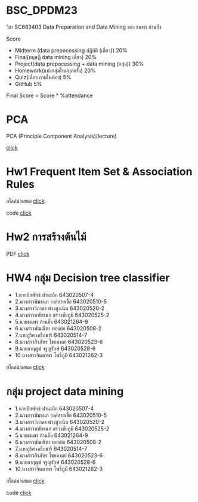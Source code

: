 # BSC_DPDM23
วิชา SC663403 Data Preparation and Data Mining ของ ธนพร ก้านกิ่ง

Score
- Midterm (data prepocessing ปฏิบัติ (เดี่ยว)) 20%
- Final(ทฤษฎี data mining เดี่ยว) 20%
- Project(data prepocessing + data mining (กลุ่ม)) 30%
- Homework(แบ่งกลุ่มใหม่ทุกครั้ง) 20%
- Quiz(เดี่ยว ถามในห้อง) 5%
- GitHub 5%
 
Final Score = Score * %attendance


# PCA
PCA (Principle Component Analysis)(lecture)

[click](https://github.com/thanaphornkanking/BSC_DPDM23/blob/main/%E0%B8%AA%E0%B8%B3%E0%B9%80%E0%B8%99%E0%B8%B2%E0%B8%82%E0%B8%AD%E0%B8%87_Dimensionality_Reduction_PCA.ipynb)

# Hw1 Frequent Item Set & Association Rules

สไลด์นำเสนอ [click](https://github.com/thanaphornkanking/BSC_DPDM23/blob/main/%E0%B8%81%E0%B8%A5%E0%B8%B8%E0%B9%88%E0%B8%A1%E0%B9%84%E0%B8%94%E0%B9%89%E0%B8%AB%E0%B8%A1%E0%B8%94_%E0%B8%AA%E0%B9%84%E0%B8%A5%E0%B8%94%E0%B9%8C.pdf)

code [click](https://github.com/thanaphornkanking/BSC_DPDM23/blob/main/Frequent_Patterns_(Association_Rules).ipynb)


# Hw2 การสร้างต้นไม้
PDF [click](https://github.com/thanaphornkanking/BSC_DPDM23/blob/main/Hw2_643021264-9.pdf)


# HW4 กลุ่ม Decision tree classifier 
-  1.นายปิยพัทธ์ ปานะถึก 643020507-4
-  2.นางสาวพิมชนก วงศ์สายเชื้อ 643020510-5
-  3.นางสาววิภาดา ห่วงสูงเนิน 643020520-2
-  4.นางสาวหทัยชนก สรวงชัยภูมิ 643020525-2
-  5.นายธนพร ก้านกิ่ง 643021264-9
-  6.นางสาวพัณณิตา ทองบ่อ 643020508-2
-  7.นายภูริศ เครือชารี 643020514-7
-  8.นางสาวสิรภัทร ไชยมาตย์ 643020523-6
-  9.นายอาฤญช์ จรูญรักษ์ 643020528-6
-  10.นางสาวจินดาพร โพธิ์ภูมี  643021262-3

สไลด์นำเสนอ   [click](https://drive.google.com/drive/folders/1M8R6BkJkSzNAU2klRn-2PN4-3fvaIkZx?usp=sharing)

# กลุ่ม project data mining
-  1.นายปิยพัทธ์ ปานะถึก 643020507-4
-  2.นางสาวพิมชนก วงศ์สายเชื้อ 643020510-5
-  3.นางสาววิภาดา ห่วงสูงเนิน 643020520-2
-  4.นางสาวหทัยชนก สรวงชัยภูมิ 643020525-2
-  5.นายธนพร ก้านกิ่ง 643021264-9
-  6.นางสาวพัณณิตา ทองบ่อ 643020508-2
-  7.นายภูริศ เครือชารี 643020514-7
-  8.นางสาวสิรภัทร ไชยมาตย์ 643020523-6
-  9.นายอาฤญช์ จรูญรักษ์ 643020528-6
-  10.นางสาวจินดาพร โพธิ์ภูมี  643021262-3

  สไลด์นำเสนอ   [click](https://drive.google.com/drive/folders/1M8R6BkJkSzNAU2klRn-2PN4-3fvaIkZx?usp=sharing)
  
  code         [click](https://github.com/thanaphornkanking/BSC_DPDM23/blob/main/Internet.ipynb)

